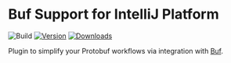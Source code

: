 # Buf Support for IntelliJ Platform

![Build](https://github.com/bufbuild/intellij-buf/workflows/Build/badge.svg)
[![Version](https://img.shields.io/jetbrains/plugin/v/com.github.bufbuild.intellij.svg)](https://plugins.jetbrains.com/plugin/com.github.bufbuild.intellij)
[![Downloads](https://img.shields.io/jetbrains/plugin/d/com.github.bufbuild.intellij.svg)](https://plugins.jetbrains.com/plugin/com.github.bufbuild.intellij)

Plugin to simplify your Protobuf workflows via integration with [Buf](https://buf.build).

